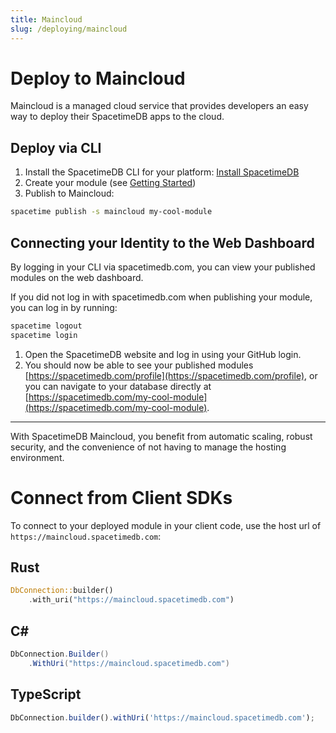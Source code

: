 ```yaml
---
title: Maincloud
slug: /deploying/maincloud
---
```


# Deploy to Maincloud

Maincloud is a managed cloud service that provides developers an easy way to deploy their SpacetimeDB apps to the cloud.

## Deploy via CLI

1. Install the SpacetimeDB CLI for your platform: [Install SpacetimeDB](https://spacetimedb.com/install)
1. Create your module (see [Getting Started](/docs/getting-started))
1. Publish to Maincloud:

```bash
spacetime publish -s maincloud my-cool-module
```

## Connecting your Identity to the Web Dashboard

By logging in your CLI via spacetimedb.com, you can view your published modules on the web dashboard.

If you did not log in with spacetimedb.com when publishing your module, you can log in by running:

```bash
spacetime logout
spacetime login
```

1. Open the SpacetimeDB website and log in using your GitHub login.
1. You should now be able to see your published modules [https://spacetimedb.com/profile](https://spacetimedb.com/profile), or you can navigate to your database directly at [https://spacetimedb.com/my-cool-module](https://spacetimedb.com/my-cool-module).

---

With SpacetimeDB Maincloud, you benefit from automatic scaling, robust security, and the convenience of not having to manage the hosting environment.

# Connect from Client SDKs

To connect to your deployed module in your client code, use the host url of `https://maincloud.spacetimedb.com`:

## Rust

```rust
DbConnection::builder()
    .with_uri("https://maincloud.spacetimedb.com")
```

## C\#

```csharp
DbConnection.Builder()
    .WithUri("https://maincloud.spacetimedb.com")
```

## TypeScript

```ts
DbConnection.builder().withUri('https://maincloud.spacetimedb.com');
```
